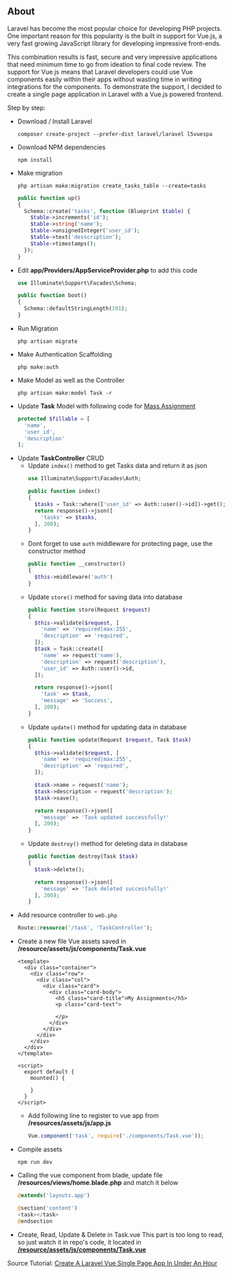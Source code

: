 ## About

Laravel has become the most popular choice for developing PHP projects. One important reason for this popularity is the built in support for Vue.js, a very fast growing JavaScript library for developing impressive front-ends.

This combination results is fast, secure and very impressive applications that need minimum time to go from ideation to final code review. The support for Vue.js means that Laravel developers could use Vue components easily within their apps without wasting time in writing integrations for the components. To demonstrate the support, I decided to create a single page application in Laravel with a Vue.js powered frontend.

Step by step:
* Download / Install Laravel
  ```shell
  composer create-project --prefer-dist laravel/laravel l5vuespa
  ```
* Download NPM dependencies
  ```shell
  npm install
  ```
* Make migration
  ```shell
  php artisan make:migration create_tasks_table --create=tasks
  ```
  ```php
  public function up()
  {
    Schema::create('tasks', function (Blueprint $table) {
      $table->increments('id');
      $table->string('name');
      $table->unsignedInteger('user_id');
      $table->text('desscription');
      $table->timestamps();
    });
  }
  ```
* Edit **app/Providers/AppServiceProvider.php** to add this code
  ```php
  use Illuminate\Support\Facades\Schema;

  public function boot()
  {
    Schema::defaultStringLength(191);
  }
  ```
* Run Migration
  ```shell
  php artisan migrate
  ```
* Make Authentication Scaffolding
  ```shell
  php make:auth
  ```
* Make Model as well as the Controller
  ```shell
  php artisan make:model Task -r
  ```
* Update **Task** Model with following code for [Mass Assignment](https://laravel.com/docs/5.6/eloquent#mass-assignment)
  ```php
  protected $fillable = [
    'name',
    'user_id',
    'description'
  ];
  ```
* Update **TaskController** CRUD
  * Update `index()` method to get Tasks data and return it as json
    ```php
    use Illuminate\Support\Facades\Auth; 

    public function index()
    {
      $tasks = Task::where(['user_id' => Auth::user()->id])->get();
      return response()->json([
        'tasks' => $tasks,
      ], 200);
    }
    ```
  * Dont forget to use `auth` middleware for protecting page, use the constructor method
    ```php
    public function __constructor()
    {
      $this->middleware('auth')
    }
    ```
  * Update `store()` method for saving data into database
    ```php
    public function store(Request $request)
    {
      $this->validate($request, [
        'name' => 'required|max:255',
        'description' => 'required',
      ]);
      $task = Task::create([
        'name' => request('name'),
        'description' => request('description'),
        'user_id' => Auth::user()->id,
      ]);

      return response()->json([
        'task' => $task,
        'message' => 'Success',
      ], 200);
    }
    ```
  * Update `update()` method for updating data in database
    ```php
    public function update(Request $request, Task $task)
    {
      $this->validate($request, [
        'name' => 'required|max:255',
        'description' => 'required',
      ]);

      $task->name = request('name');
      $task->description = request('description');
      $task->save();

      return response()->json([
        'message' => 'Task updated successfully!'
      ], 200);
    }
    ```
  * Update `destroy()` method for deleting data in database
    ```php
    public function destroy(Task $task)
    {
      $task->delete();

      return response()->json([
        'message' => 'Task deleted successfully!'
      ], 200);
    }
    ```
* Add resource controller to `web.php`
  ```php
  Route::resource('/task', 'TaskController');
  ```
* Create a new file Vue assets saved in **/resource/assets/js/components/Task.vue**
  ```vue
  <template>
    <div class="container">
      <div class="row">
        <div class="col">
          <div class="card">
            <div class="card-body">
              <h5 class="card-title">My Assignments</h5>
              <p class="card-text">
                
              </p>
            </div>
          </div>
        </div>
      </div>
    </div>
  </template>

  <script>
    export default {
      mounted() {

      }
    }
  </script>
  ```
  * Add following line to register to vue app from **/resources/assets/js/app.js**
    ```js
    Vue.component('task', require('./components/Task.vue'));
    ```
* Compile assets
  ```shell
  npm run dev
  ```
* Calling the vue component from blade, update file **/resources/views/home.blade.php** and match it below
  ```php
  @extends('layouts.app')

  @section('content')
  <task></task>
  @endsection
  ```
* Create, Read, Update & Delete in Task.vue
  This part is too long to read, so just watch it in repo's code, it located in [**/resource/assets/js/components/Task.vue**](./blob/master/resource/assets/js/components/Task.vue)

Source Tutorial: [Create A Laravel Vue Single Page App In Under An Hour](https://www.cloudways.com/blog/laravel-vue-single-page-app/)